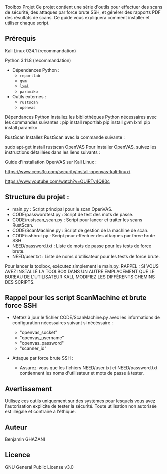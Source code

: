 Toolbox Projet
Ce projet contient une série d'outils pour effectuer des scans de sécurité, des attaques par force brute SSH, et générer des rapports PDF des résultats de scans. Ce guide vous expliquera comment installer et utiliser chaque script.

## Prérequis

Kali Linux 024.1 (recommandation)

Python 3.11.8 (recommandation)

- Dépendances Python :
  - `reportlab`
  - `gvm`
  - `lxml`
  - `paramiko`
- Outils externes :
  - `rustscan`
  - `openvas`


Dépendances Python
Installez les bibliothèques Python nécessaires avec les commandes suivantes :
pip install reportlab
pip install gvm lxml
pip install paramiko

RustScan
Installez RustScan avec la commande suivante :

sudo apt-get install rustscan
OpenVAS
Pour installer OpenVAS, suivez les instructions détaillées dans les liens suivants :

Guide d'installation OpenVAS sur Kali Linux :

https://www.ceos3c.com/security/install-openvas-kali-linux/

https://www.youtube.com/watch?v=OUiRTv4Q80c

## Structure du projet :

  - main.py : Script principal pour le scan OpenVAS.
  - CODE/passwordtest.py : Script de test des mots de passe.
  - CODE/rustscan_scan.py : Script pour lancer et traiter les scans RustScan.
  - CODE/ScanMachine.py : Script de gestion de la machine de scan.
  - CODE/sshbrut.py : Script pour effectuer des attaques par force brute SSH.
  - NEED/password.txt : Liste de mots de passe pour les tests de force brute.
  - NEED/user.txt : Liste de noms d'utilisateur pour les tests de force brute.

Pour lancer la toolbox, exécutez simplement le main.py. RAPPEL : SI VOUS AVEZ INSTALLÉ LA TOOLBOX DANS UN AUTRE EMPLACEMENT QUE LE BUREAU DE L'UTILISATEUR KALI, MODIFIEZ LES DIFFÉRENTS CHEMINS DES SCRIPTS.

## Rappel pour les script ScanMachine et brute force SSH

- Mettez à jour le fichier CODE/ScanMachine.py avec les informations de configuration nécessaires suivant si nécéssaire :
  - "openvas_socket"
  - "openvas_username"
  - "openvas_password"
  - "scanner_id"
    

- Attaque par force brute SSH :
  - Assurez-vous que les fichiers NEED/user.txt et NEED/password.txt contiennent les noms d'utilisateur et mots de passe à tester.


## Avertissement
Utilisez ces outils uniquement sur des systèmes pour lesquels vous avez l'autorisation explicite de tester la sécurité. Toute utilisation non autorisée est illégale et contraire à l'éthique.

## Auteur
Benjamin GHAZANI

## Licence
GNU General Public License v3.0
